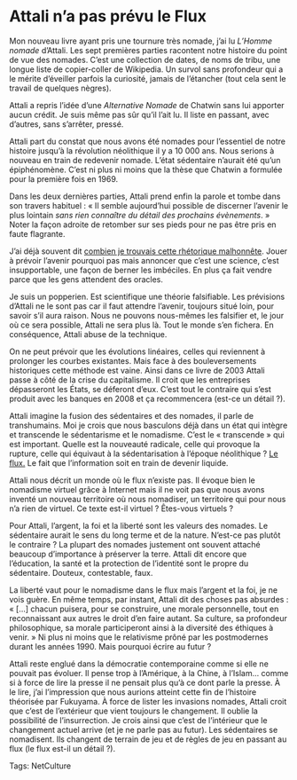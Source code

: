 # Attali n’a pas prévu le Flux

Mon nouveau livre ayant pris une tournure très nomade, j’ai lu *L’Homme nomade* d’Attali. Les sept premières parties racontent notre histoire du point de vue des nomades. C’est une collection de dates, de noms de tribu, une longue liste de copier-coller de Wikipedia. Un survol sans profondeur qui a le mérite d’éveiller parfois la curiosité, jamais de l’étancher (tout cela sent le travail de quelques nègres).<span id="more-12379"></span>

Attali a repris l’idée d’une *Alternative Nomade* de Chatwin sans lui apporter aucun crédit. Je suis même pas sûr qu’il l’ait lu. Il liste en passant, avec d’autres, sans s’arrêter, pressé.

Attali part du constat que nous avons été nomades pour l’essentiel de notre histoire jusqu’à la révolution néolithique il y a 10 000 ans. Nous serions à nouveau en train de redevenir nomade. L’état sédentaire n’aurait été qu’un épiphénomène. C’est ni plus ni moins que la thèse que Chatwin a formulée pour la première fois en 1969.

Dans les deux dernières parties, Attali prend enfin la parole et tombe dans son travers habituel : « Il semble aujourd’hui possible de discerner l’avenir le plus lointain *sans rien connaître du détail des prochains évènements*. » Noter la façon adroite de retomber sur ses pieds pour ne pas être pris en faute flagrante.

J’ai déjà souvent dit [combien je trouvais cette rhétorique malhonnête](http://blog.tcrouzet.com/2006/11/28/bonne-partie-de-rigolade/). Jouer à prévoir l’avenir pourquoi pas mais annoncer que c’est une science, c’est insupportable, une façon de berner les imbéciles. En plus ça fait vendre parce que les gens attendent des oracles.

Je suis un popperien. Est scientifique une théorie falsifiable. Les prévisions d’Attali ne le sont pas car il faut attendre l’avenir, toujours situé loin, pour savoir s’il aura raison. Nous ne pouvons nous-mêmes les falsifier et, le jour où ce sera possible, Attali ne sera plus là. Tout le monde s’en fichera. En conséquence, Attali abuse de la technique.

On ne peut prévoir que les évolutions linéaires, celles qui reviennent à prolonger les courbes existantes. Mais face à des bouleversements historiques cette méthode est vaine. Ainsi dans ce livre de 2003 Attali passe à côté de la crise du capitalisme. Il croit que les entreprises dépasseront les États, se déferont d’eux. C’est tout le contraire qui s’est produit avec les banques en 2008 et ça recommencera (est-ce un détail ?).

Attali imagine la fusion des sédentaires et des nomades, il parle de transhumains. Moi je crois que nous basculons déjà dans un état qui intègre et transcende le sédentarisme et le nomadisme. C’est le « transcende » qui est important. Quelle est la nouveauté radicale, celle qui provoque la rupture, celle qui équivaut à la sédentarisation à l’époque néolithique ? [Le flux.](http://blog.tcrouzet.com/tag/flux/) Le fait que l’information soit en train de devenir liquide.

Attali nous décrit un monde où le flux n’existe pas. Il évoque bien le nomadisme virtuel grâce à Internet mais il ne voit pas que nous avons inventé un nouveau territoire où nous nomadiser, un territoire qui pour nous n’a rien de virtuel. Ce texte est-il virtuel ? Êtes-vous virtuels ?

Pour Attali, l’argent, la foi et la liberté sont les valeurs des nomades. Le sédentaire aurait le sens du long terme et de la nature. N’est-ce pas plutôt le contraire ? La plupart des nomades justement ont souvent attaché beaucoup d’importance à préserver la terre. Attali dit encore que l’éducation, la santé et la protection de l’identité sont le propre du sédentaire. Douteux, contestable, faux.

La liberté vaut pour le nomadisme dans le flux mais l’argent et la foi, je ne vois guère. En même temps, par instant, Attali dit des choses pas absurdes : « \[…\] chacun puisera, pour se construire, une morale personnelle, tout en reconnaissant aux autres le droit d’en faire autant. Sa culture, sa profondeur philosophique, sa morale participeront ainsi à la diversité des éthiques à venir. » Ni plus ni moins que le relativisme prôné par les postmodernes durant les années 1990. Mais pourquoi écrire au futur ?

Attali reste englué dans la démocratie contemporaine comme si elle ne pouvait pas évoluer. Il pense trop à l’Amérique, à la Chine, à l’Islam… comme si à force de lire la presse il ne pensait plus qu’à ce dont parle la presse. À le lire, j’ai l’impression que nous aurions atteint cette fin de l’histoire théorisée par Fukuyama. À force de lister les invasions nomades, Attali croit que c’est de l’extérieur que vient toujours le changement. Il oublie la possibilité de l’insurrection. Je crois ainsi que c’est de l’intérieur que le changement actuel arrive (et je ne parle pas au futur). Les sédentaires se nomadisent. Ils changent de terrain de jeu et de règles de jeu en passant au flux (le flux est-il un détail ?).

Tags: NetCulture